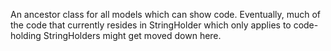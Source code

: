 An ancestor class for all models which can show code.  Eventually, much of the code that currently resides in StringHolder which only applies to code-holding StringHolders might get moved down here.